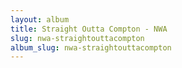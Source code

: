 ```yaml
---
layout: album
title: Straight Outta Compton - NWA
slug: nwa-straightouttacompton
album_slug: nwa-straightouttacompton
---
```

